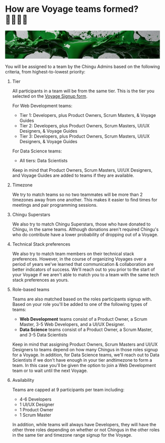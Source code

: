 # How are Voyage teams formed? 🫱🏻‍🫲🏼
![Voyage topic banner](../assets/horizontal-paint-splash-green.jpg)

You will be assigned to a team by the Chingu Admins based on the following criteria, from highest-to-lowest priority:

1. Tier

    All participants in a team will be from the same tier. This is the tier you selected on the [Voyage Signup form](https://forms.gle/NkSP7DS3oz4sEzdh8).

    For Web Development teams:

    - Tier 1: Developers, plus Product Owners, Scrum Masters, & Voyage Guides
    - Tier 2: Developers, plus Product Owners, Scrum Masters, UI/UX Designers, & Voyage Guides
    - Tier 3: Developers, plus Product Owners, Scrum Masters, UI/UX Designers, & Voyage Guides

    For Data Science teams:
    - All tiers: Data Scientists

    Keep in mind that Product Owners, Scrum Masters, UI/UX Designers, and
    Voyage Guides are added to teams if they are available.

2. Timezone

    We try to match teams so no two teammates will be more than 2 timezones away from one another. This makes it easier to find times for meetings and pair programming sessions.

3. Chingu Superstars

    We also try to match Chingu Superstars, those who have donated to Chingu, in the same teams. Although donations aren't required Chingu's who do contribute have a lower probability of dropping out of a Voyage.

4. Technical Stack preferences

    We also try to match team members on their technical stack preferences. However, in the course of organizing Voyages over a period of years we've learned that communication & collaboration are better indicators of success. We'll reach out to you prior to the start of your Voyage if we aren't able to match you to a team with the same tech stack preferences as yours.

5. Role-based teams

    Teams are also matched based on the roles participants signup with. Based on your role you'll be added to one of the following types of teams:

    * **Web Development** teams consist of a Product Owner, a Scrum Master, 3-5 Web Developers, and a UI/UX Designer.
    * **Data Science** teams consist of a Product Owner, a Scrum Master, and 3-5 Data Scientists

    Keep in mind that assigning Product Owners, Scrum Masters and UI/UX Designers to teams depend on how many Chingus in those roles signup for a Voyage. In addition, for Data Science teams, we'll reach out to Data Scientists if we don't have enough in your tier andtimezone to form a team. In this case you'll be given the option to join a Web Development team or to wait until the next Voyage.

6. Availability

    Teams are capped at 9 participants per team including:

    * 4-6 Developers
    * 1 UI/UX Designer
    * 1 Product Owner
    * 1 Scrum Master

    In addition, while teams will always have Developers, they will have the
    other three roles depending on whether or not Chingus in the other roles
    in the same tier and timezone range signup for the Voyage.

